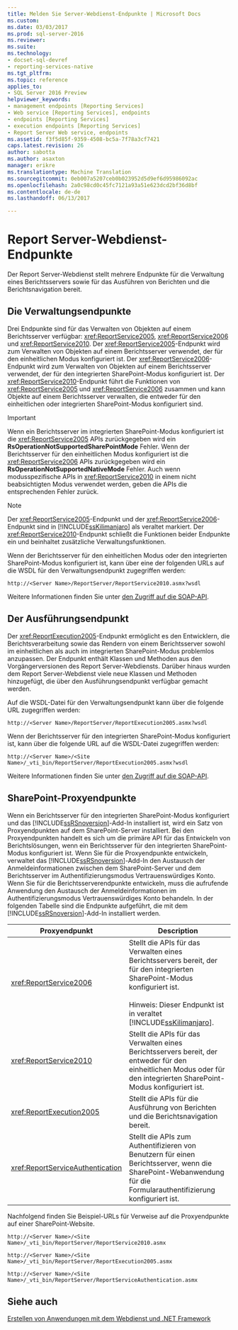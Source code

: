 ```yaml
---
title: Melden Sie Server-Webdienst-Endpunkte | Microsoft Docs
ms.custom: 
ms.date: 03/03/2017
ms.prod: sql-server-2016
ms.reviewer: 
ms.suite: 
ms.technology:
- docset-sql-devref
- reporting-services-native
ms.tgt_pltfrm: 
ms.topic: reference
applies_to:
- SQL Server 2016 Preview
helpviewer_keywords:
- management endpoints [Reporting Services]
- Web service [Reporting Services], endpoints
- endpoints [Reporting Services]
- execution endpoints [Reporting Services]
- Report Server Web service, endpoints
ms.assetid: f3f5d85f-9359-4508-bc5a-7f78a3cf7421
caps.latest.revision: 26
author: sabotta
ms.author: asaxton
manager: erikre
ms.translationtype: Machine Translation
ms.sourcegitcommit: 0eb007a5207ceb0b023952d5d9ef6d95986092ac
ms.openlocfilehash: 2a0c98cd0c45fc7121a93a51e623dcd2bf36d8bf
ms.contentlocale: de-de
ms.lasthandoff: 06/13/2017

---
```

# <a name="report-server-web-service-endpoints"></a>Report Server-Webdienst-Endpunkte
  Der Report Server-Webdienst stellt mehrere Endpunkte für die Verwaltung eines Berichtsservers sowie für das Ausführen von Berichten und die Berichtsnavigation bereit.  
  
## <a name="the-management-endpoints"></a>Die Verwaltungsendpunkte  
 Drei Endpunkte sind für das Verwalten von Objekten auf einem Berichtsserver verfügbar: <xref:ReportService2005>, <xref:ReportService2006> und <xref:ReportService2010>. Der <xref:ReportService2005>-Endpunkt wird zum Verwalten von Objekten auf einem Berichtsserver verwendet, der für den einheitlichen Modus konfiguriert ist. Der <xref:ReportService2006>-Endpunkt wird zum Verwalten von Objekten auf einem Berichtsserver verwendet, der für den integrierten SharePoint-Modus konfiguriert ist. Der <xref:ReportService2010>-Endpunkt führt die Funktionen von <xref:ReportService2005> und <xref:ReportService2006> zusammen und kann Objekte auf einem Berichtsserver verwalten, die entweder für den einheitlichen oder integrierten SharePoint-Modus konfiguriert sind.  
  
> [!IMPORTANT]  
>  Wenn ein Berichtsserver im integrierten SharePoint-Modus konfiguriert ist die <xref:ReportService2005> APIs zurückgegeben wird ein **RsOperationNotSupportedSharePointMode** Fehler. Wenn der Berichtsserver für den einheitlichen Modus konfiguriert ist die <xref:ReportService2006> APIs zurückgegeben wird ein **RsOperationNotSupportedNativeMode** Fehler. Auch wenn modusspezifische APIs in <xref:ReportService2010> in einem nicht beabsichtigten Modus verwendet werden, geben die APIs die entsprechenden Fehler zurück.  
  
> [!NOTE]  
>  Der <xref:ReportService2005>-Endpunkt und der <xref:ReportService2006>-Endpunkt sind in [!INCLUDE[ssKilimanjaro](../../../includes/sskilimanjaro-md.md)] als veraltet markiert. Der <xref:ReportService2010>-Endpunkt schließt die Funktionen beider Endpunkte ein und beinhaltet zusätzliche Verwaltungsfunktionen.  
  
 Wenn der Berichtsserver für den einheitlichen Modus oder den integrierten SharePoint-Modus konfiguriert ist, kann über eine der folgenden URLs auf die WSDL für den Verwaltungsendpunkt zugegriffen werden:  
  
```  
http://<Server Name>/ReportServer/ReportService2010.asmx?wsdl  
```  
  
 Weitere Informationen finden Sie unter [den Zugriff auf die SOAP-API](../../../reporting-services/report-server-web-service/accessing-the-soap-api.md).  
  
## <a name="the-execution-endpoint"></a>Der Ausführungsendpunkt  
 Der <xref:ReportExecution2005>-Endpunkt ermöglicht es den Entwicklern, die Berichtsverarbeitung sowie das Rendern von einem Berichtsserver sowohl im einheitlichen als auch im integrierten SharePoint-Modus problemlos anzupassen. Der Endpunkt enthält Klassen und Methoden aus den Vorgängerversionen des Report Server-Webdiensts. Darüber hinaus wurden dem Report Server-Webdienst viele neue Klassen und Methoden hinzugefügt, die über den Ausführungsendpunkt verfügbar gemacht werden.  
  
 Auf die WSDL-Datei für den Verwaltungsendpunkt kann über die folgende URL zugegriffen werden:  
  
```  
http://<Server Name>/ReportServer/ReportExecution2005.asmx?wsdl  
```  
  
 Wenn der Berichtsserver für den integrierten SharePoint-Modus konfiguriert ist, kann über die folgende URL auf die WSDL-Datei zugegriffen werden:  
  
```  
http://<Server Name>/<Site Name>/_vti_bin/ReportServer/ReportExecution2005.asmx?wsdl  
```  
  
 Weitere Informationen finden Sie unter [den Zugriff auf die SOAP-API](../../../reporting-services/report-server-web-service/accessing-the-soap-api.md).  
  
## <a name="sharepoint-proxy-endpoints"></a>SharePoint-Proxyendpunkte  
 Wenn ein Berichtsserver für den integrierten SharePoint-Modus konfiguriert und das [!INCLUDE[ssRSnoversion](../../../includes/ssrsnoversion-md.md)]-Add-In installiert ist, wird ein Satz von Proxyendpunkten auf dem SharePoint-Server installiert. Bei den Proxyendpunkten handelt es sich um die primäre API für das Entwickeln von Berichtslösungen, wenn ein Berichtsserver für den integrierten SharePoint-Modus konfiguriert ist. Wenn Sie für die Proxyendpunkte entwickeln, verwaltet das [!INCLUDE[ssRSnoversion](../../../includes/ssrsnoversion-md.md)]-Add-In den Austausch der Anmeldeinformationen zwischen dem SharePoint-Server und dem Berichtsserver im Authentifizierungsmodus Vertrauenswürdiges Konto. Wenn Sie für die Berichtsserverendpunkte entwickeln, muss die aufrufende Anwendung den Austausch der Anmeldeinformationen im Authentifizierungsmodus Vertrauenswürdiges Konto behandeln. In der folgenden Tabelle sind die Endpunkte aufgeführt, die mit dem [!INCLUDE[ssRSnoversion](../../../includes/ssrsnoversion-md.md)]-Add-In installiert werden.  
  
|Proxyendpunkt|Description|  
|--------------------|-----------------|  
|<xref:ReportService2006>|Stellt die APIs für das Verwalten eines Berichtsservers bereit, der für den integrierten SharePoint-Modus konfiguriert ist.<br /><br /> Hinweis: Dieser Endpunkt ist in veraltet [!INCLUDE[ssKilimanjaro](../../../includes/sskilimanjaro-md.md)].|  
|<xref:ReportService2010>|Stellt die APIs für das Verwalten eines Berichtsservers bereit, der entweder für den einheitlichen Modus oder für den integrierten SharePoint-Modus konfiguriert ist.|  
|<xref:ReportExecution2005>|Stellt die APIs für die Ausführung von Berichten und die Berichtsnavigation bereit.|  
|<xref:ReportServiceAuthentication>|Stellt die APIs zum Authentifizieren von Benutzern für einen Berichtsserver, wenn die SharePoint-Webanwendung für die Formularauthentifizierung konfiguriert ist.|  
  
 Nachfolgend finden Sie Beispiel-URLs für Verweise auf die Proxyendpunkte auf einer SharePoint-Website.  
  
```  
http://<Server Name>/<Site Name>/_vti_bin/ReportServer/ReportService2010.asmx  
```  
  
```  
http://<Server Name>/<Site Name>/_vti_bin/ReportServer/ReportExecution2005.asmx  
```  
  
```  
http://<Server Name>/<Site Name>/_vti_bin/ReportServer/ReportServiceAuthentication.asmx  
```  
  
## <a name="see-also"></a>Siehe auch  
 [Erstellen von Anwendungen mit dem Webdienst und .NET Framework](../../../reporting-services/report-server-web-service/net-framework/building-applications-using-the-web-service-and-the-net-framework.md)  
  
  
